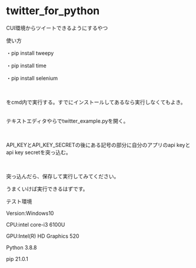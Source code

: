 # twitter_for_python
<p>CUI環境からツイートできるようにするやつ</p>

<p>使い方</p>

<p>・pip install tweepy</p>
<p>・pip install time</p>
<p>・pip install selenium</p>
<br>
<p>をcmd内で実行する。すでにインストールしてあるなら実行しなくてもよき。</p>
<br>
<pp>テキストエディタやらでtwitter_example.pyを開く。</p>
<br>
<p>API_KEYとAPI_KEY_SECRETの後にある記号の部分に自分のアプリのapi keyとapi key secretを突っ込む。</p>
<br>
<p>突っ込んだら、保存して実行してみてください。</p>
<p>うまくいけば実行できるはずです。</p>
<p>テスト環境</p>
<p>Version:Windows10</p>
<p>CPU:intel core-i3 6100U</p>
<p>GPU:Intel(R) HD Graphics 520</p>
<p>Python 3.8.8</p>
<p>pip 21.0.1</p>
